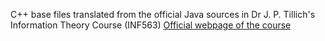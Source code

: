 C++ base files translated from the official Java sources in Dr J. P. Tillich's Information Theory Course (INF563)
<a href="https://www.rocq.inria.fr/secret/Jean-Pierre.Tillich/enseignement/X2015/index.html">Official webpage of the course</a>